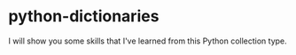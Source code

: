 # python-dictionaries
I will show you some skills that I've learned from this Python collection type. 
